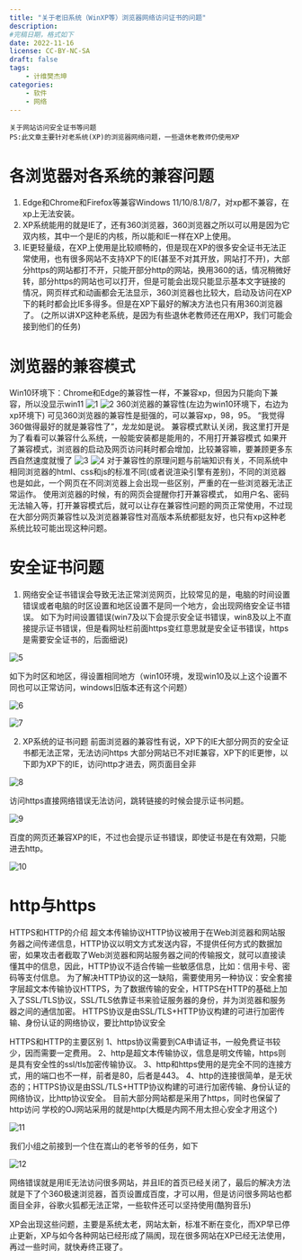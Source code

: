 ```yaml
---
title: "关于老旧系统（WinXP等）浏览器网络访问证书的问题"
description: 
#完稿日期，格式如下
date: 2022-11-16
license: CC-BY-NC-SA
draft: false
tags:
    - 计维樊杰坤
categories:
    - 软件
    - 网络
---
```

    关于网站访问安全证书等问题
    PS:此文章主要针对老系统(XP)的浏览器网络问题，一些退休老教师仍使用XP

# 各浏览器对各系统的兼容问题

1. Edge和Chrome和Firefox等兼容Windows 11/10/8.1/8/7，对xp都不兼容，在xp上无法安装。
2. XP系统能用的就是IE了，还有360浏览器，360浏览器之所以可以用是因为它双内核，其中一个是IE的内核，所以能和IE一样在XP上使用。
3. IE更轻量级，在XP上使用是比较顺畅的，但是现在XP的很多安全证书无法正常使用，也有很多网站不支持XP下的IE(甚至不对其开放，网站打不开)，大部分https的网站都打不开，只能开部分http的网站，换用360的话，情况稍微好转，部分https的网站也可以打开，但是可能会出现只能显示基本文字链接的情况，网页样式和动画都会无法显示，360浏览器也比较大，启动及访问在XP下的耗时都会比IE多得多。但是在XP下最好的解决方法也只有用360浏览器了。
(之所以讲XP这种老系统，是因为有些退休老教师还在用XP，我们可能会接到他们的任务)

# 浏览器的兼容模式
Win10环境下：Chrome和Edge的兼容性一样，不兼容xp，但因为只能向下兼容，所以没显示win11
![1](1.png) ![2](2.png)
360浏览器的兼容性(左边为win10环境下，右边为xp环境下)
可见360浏览器的兼容性是挺强的，可以兼容xp，98，95。
“我觉得360做得最好的就是兼容性了”，龙龙如是说。
兼容模式默认关闭，我这里打开是为了看看可以兼容什么系统，一般能安装都是能用的，不用打开兼容模式
如果开了兼容模式，浏览器的启动及网页访问耗时都会增加，比较兼容嘛，要兼顾更多东西自然速度就慢了
![3](3.png) ![4](4.png)
对于兼容性的原理问题与前端知识有关，不同系统中相同浏览器的html、css和js的标准不同(或者说渲染引擎有差别)，不同的浏览器也是如此，一个网页在不同浏览器上会出现一些区别，严重的在一些浏览器无法正常运作。
使用浏览器的时候，有的网页会提醒你打开兼容模式， 如用户名、密码无法输入等，打开兼容模式后，就可以让存在兼容性问题的网页正常使用，不过现在大部分网页兼容性以及浏览器兼容性对高版本系统都挺友好，也只有xp这种老系统比较可能出现这种问题。

# 安全证书问题

1. 网络安全证书错误会导致无法正常浏览网页，比较常见的是，电脑的时间设置错误或者电脑的时区设置和地区设置不是同一个地方，会出现网络安全证书错误。
如下为时间设置错误(win7及以下会提示安全证书错误，win8及以上不直接提示证书错误，但是看网址栏前面https变红意思就是安全证书错误，https是需要安全证书的，后面细说)

![5](5.png)

如下为时区和地区，得设置相同地方（win10环境，发现win10及以上这个设置不同也可以正常访问，windows旧版本还有这个问题）

![6](6.png)

![7](7.png)

2. XP系统的证书问题
前面浏览器的兼容性有说，XP下的IE大部分网页的安全证书都无法正常，无法访问https
大部分网站已不对IE兼容，XP下的IE更惨，以下即为XP下的IE，访问http才进去，网页面目全非

![8](8.png)

访问https直接网络错误无法访问，跳转链接的时候会提示证书问题。

![9](9.png)

百度的网页还兼容XP的IE，不过也会提示证书错误，即使证书是在有效期，只能进去http。

![10](10.png)

# http与https
HTTPS和HTTP的介绍
 超文本传输协议HTTP协议被用于在Web浏览器和网站服务器之间传递信息，HTTP协议以明文方式发送内容，不提供任何方式的数据加密，如果攻击者截取了Web浏览器和网站服务器之间的传输报文，就可以直接读懂其中的信息，因此，HTTP协议不适合传输一些敏感信息，比如：信用卡号、密码等支付信息。
    为了解决HTTP协议的这一缺陷，需要使用另一种协议：安全套接字层超文本传输协议HTTPS，为了数据传输的安全，HTTPS在HTTP的基础上加入了SSL/TLS协议，SSL/TLS依靠证书来验证服务器的身份，并为浏览器和服务器之间的通信加密。
    HTTPS协议是由SSL/TLS+HTTP协议构建的可进行加密传输、身份认证的网络协议，要比http协议安全

HTTPS和HTTP的主要区别
1、https协议需要到CA申请证书，一般免费证书较少，因而需要一定费用。
2、http是超文本传输协议，信息是明文传输，https则是具有安全性的ssl/tls加密传输协议。
3、http和https使用的是完全不同的连接方式，用的端口也不一样，前者是80，后者是443。
4、http的连接很简单，是无状态的；HTTPS协议是由SSL/TLS+HTTP协议构建的可进行加密传输、身份认证的网络协议，比http协议安全。
目前大部分网站都是采用了https，同时也保留了http访问
学校的OJ网站采用的就是http(大概是内网不用太担心安全才用这个)

![11](11.png)

我们小组之前接到一个住在嵩山的老爷爷的任务，如下

![12](12.png)

网络错误就是用IE无法访问很多网站，并且IE的首页已经关闭了，最后的解决方法就是下了个360极速浏览器，首页设置成百度，才可以用，但是访问很多网站也都面目全非，谷歌火狐都无法正常，一些软件还可以坚持使用(酷狗音乐)

XP会出现这些问题，主要是系统太老，网站太新，标准不断在变化，而XP早已停止更新，XP与如今各种网站已经形成了隔阂，现在很多网站在XP已经无法使用，再过一些时间，就快寿终正寝了。

